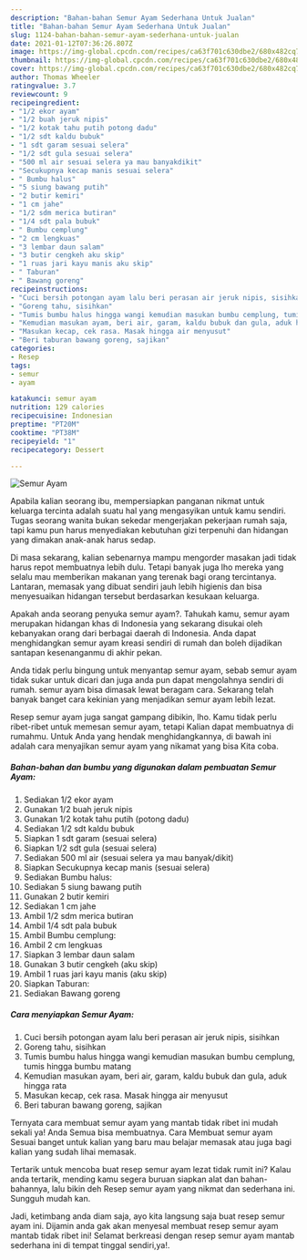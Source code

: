 ```yaml
---
description: "Bahan-bahan Semur Ayam Sederhana Untuk Jualan"
title: "Bahan-bahan Semur Ayam Sederhana Untuk Jualan"
slug: 1124-bahan-bahan-semur-ayam-sederhana-untuk-jualan
date: 2021-01-12T07:36:26.807Z
image: https://img-global.cpcdn.com/recipes/ca63f701c630dbe2/680x482cq70/semur-ayam-foto-resep-utama.jpg
thumbnail: https://img-global.cpcdn.com/recipes/ca63f701c630dbe2/680x482cq70/semur-ayam-foto-resep-utama.jpg
cover: https://img-global.cpcdn.com/recipes/ca63f701c630dbe2/680x482cq70/semur-ayam-foto-resep-utama.jpg
author: Thomas Wheeler
ratingvalue: 3.7
reviewcount: 9
recipeingredient:
- "1/2 ekor ayam"
- "1/2 buah jeruk nipis"
- "1/2 kotak tahu putih potong dadu"
- "1/2 sdt kaldu bubuk"
- "1 sdt garam sesuai selera"
- "1/2 sdt gula sesuai selera"
- "500 ml air sesuai selera ya mau banyakdikit"
- "Secukupnya kecap manis sesuai selera"
- " Bumbu halus"
- "5 siung bawang putih"
- "2 butir kemiri"
- "1 cm jahe"
- "1/2 sdm merica butiran"
- "1/4 sdt pala bubuk"
- " Bumbu cemplung"
- "2 cm lengkuas"
- "3 lembar daun salam"
- "3 butir cengkeh aku skip"
- "1 ruas jari kayu manis aku skip"
- " Taburan"
- " Bawang goreng"
recipeinstructions:
- "Cuci bersih potongan ayam lalu beri perasan air jeruk nipis, sisihkan"
- "Goreng tahu, sisihkan"
- "Tumis bumbu halus hingga wangi kemudian masukan bumbu cemplung, tumis hingga bumbu matang"
- "Kemudian masukan ayam, beri air, garam, kaldu bubuk dan gula, aduk hingga rata"
- "Masukan kecap, cek rasa. Masak hingga air menyusut"
- "Beri taburan bawang goreng, sajikan"
categories:
- Resep
tags:
- semur
- ayam

katakunci: semur ayam 
nutrition: 129 calories
recipecuisine: Indonesian
preptime: "PT20M"
cooktime: "PT38M"
recipeyield: "1"
recipecategory: Dessert

---
```



![Semur Ayam](https://img-global.cpcdn.com/recipes/ca63f701c630dbe2/680x482cq70/semur-ayam-foto-resep-utama.jpg)

Apabila kalian seorang ibu, mempersiapkan panganan nikmat untuk keluarga tercinta adalah suatu hal yang mengasyikan untuk kamu sendiri. Tugas seorang  wanita bukan sekedar mengerjakan pekerjaan rumah saja, tapi kamu pun harus menyediakan kebutuhan gizi terpenuhi dan hidangan yang dimakan anak-anak harus sedap.

Di masa  sekarang, kalian sebenarnya mampu mengorder masakan jadi tidak harus repot membuatnya lebih dulu. Tetapi banyak juga lho mereka yang selalu mau memberikan makanan yang terenak bagi orang tercintanya. Lantaran, memasak yang dibuat sendiri jauh lebih higienis dan bisa menyesuaikan hidangan tersebut berdasarkan kesukaan keluarga. 



Apakah anda seorang penyuka semur ayam?. Tahukah kamu, semur ayam merupakan hidangan khas di Indonesia yang sekarang disukai oleh kebanyakan orang dari berbagai daerah di Indonesia. Anda dapat menghidangkan semur ayam kreasi sendiri di rumah dan boleh dijadikan santapan kesenanganmu di akhir pekan.

Anda tidak perlu bingung untuk menyantap semur ayam, sebab semur ayam tidak sukar untuk dicari dan juga anda pun dapat mengolahnya sendiri di rumah. semur ayam bisa dimasak lewat beragam cara. Sekarang telah banyak banget cara kekinian yang menjadikan semur ayam lebih lezat.

Resep semur ayam juga sangat gampang dibikin, lho. Kamu tidak perlu ribet-ribet untuk memesan semur ayam, tetapi Kalian dapat membuatnya di rumahmu. Untuk Anda yang hendak menghidangkannya, di bawah ini adalah cara menyajikan semur ayam yang nikamat yang bisa Kita coba.

<!--inarticleads1-->

##### Bahan-bahan dan bumbu yang digunakan dalam pembuatan Semur Ayam:

1. Sediakan 1/2 ekor ayam
1. Gunakan 1/2 buah jeruk nipis
1. Gunakan 1/2 kotak tahu putih (potong dadu)
1. Sediakan 1/2 sdt kaldu bubuk
1. Siapkan 1 sdt garam (sesuai selera)
1. Siapkan 1/2 sdt gula (sesuai selera)
1. Sediakan 500 ml air (sesuai selera ya mau banyak/dikit)
1. Siapkan Secukupnya kecap manis (sesuai selera)
1. Sediakan  Bumbu halus:
1. Sediakan 5 siung bawang putih
1. Gunakan 2 butir kemiri
1. Sediakan 1 cm jahe
1. Ambil 1/2 sdm merica butiran
1. Ambil 1/4 sdt pala bubuk
1. Ambil  Bumbu cemplung:
1. Ambil 2 cm lengkuas
1. Siapkan 3 lembar daun salam
1. Gunakan 3 butir cengkeh (aku skip)
1. Ambil 1 ruas jari kayu manis (aku skip)
1. Siapkan  Taburan:
1. Sediakan  Bawang goreng




<!--inarticleads2-->

##### Cara menyiapkan Semur Ayam:

1. Cuci bersih potongan ayam lalu beri perasan air jeruk nipis, sisihkan
1. Goreng tahu, sisihkan
1. Tumis bumbu halus hingga wangi kemudian masukan bumbu cemplung, tumis hingga bumbu matang
1. Kemudian masukan ayam, beri air, garam, kaldu bubuk dan gula, aduk hingga rata
1. Masukan kecap, cek rasa. Masak hingga air menyusut
1. Beri taburan bawang goreng, sajikan




Ternyata cara membuat semur ayam yang mantab tidak ribet ini mudah sekali ya! Anda Semua bisa membuatnya. Cara Membuat semur ayam Sesuai banget untuk kalian yang baru mau belajar memasak atau juga bagi kalian yang sudah lihai memasak.

Tertarik untuk mencoba buat resep semur ayam lezat tidak rumit ini? Kalau anda tertarik, mending kamu segera buruan siapkan alat dan bahan-bahannya, lalu bikin deh Resep semur ayam yang nikmat dan sederhana ini. Sungguh mudah kan. 

Jadi, ketimbang anda diam saja, ayo kita langsung saja buat resep semur ayam ini. Dijamin anda gak akan menyesal membuat resep semur ayam mantab tidak ribet ini! Selamat berkreasi dengan resep semur ayam mantab sederhana ini di tempat tinggal sendiri,ya!.

